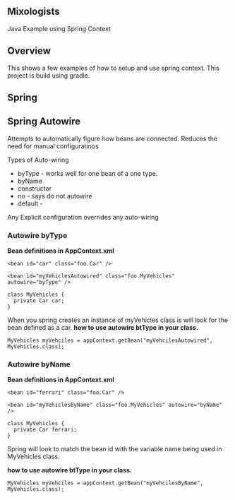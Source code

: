 ## Mixologists
Java Example using Spring Context


## Overview
This shows a few examples of how to setup and use spring context.  This project is build using gradle.

## Spring 

## Spring Autowire
Attempts to automatically figure how beans are connected.  Reduces the need for manual configuratinos

Types of Auto-wiring
* byType - works well for one bean of a one type.
* byName 
* constructor
* no  - says do not autowire 
* default - 

Any Explicit configuration overrides any auto-wiring


### Autowire byType 

**Bean definitions in AppContext.xml**
```
<bean id="car" class="foo.Car" />

<bean id="myVehiclesAutowired" class="foo.MyVehicles" autowire="byType" />

class MyVehicles {
  private Car car;
}
```

When you spring creates an instance of myVehicles class is will look for the bean defined as a car.
**how to use autowire btType in your class.**
```
MyVehicles myVehciles = appContext.getBean("myVehcilesAutowired", MyVehicles.class);
```

### Autowire byName

**Bean definitions in AppContext.xml**
```
<bean id="ferrari" class="foo.Car" />

<bean id="myVehiclesByName" class="foo.MyVehicles" autowire="byName" />

class MyVehicles {
  private Car ferrari;
}
```

Spring will look to match the bean id with the variable name being used in MyVehicles class.

**how to use autowire btType in your class.**
```
MyVehicles myVehciles = appContext.getBean("myVehcilesByName", MyVehicles.class);
```
 